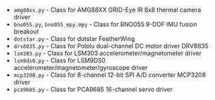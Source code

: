 - `amg88xx.py` - Class for AMG88XX GRID-Eye IR 8x8 thermal camera driver
- `bno055.py`, `bno055_mpy.mpy` - Class for BNO055 9-DOF IMU fusion breakout
- `dotstar.py` - Class for dotstar FeatherWing
- `drv8835.py` - Class for Pololu dual-channel DC motor driver DRV8835
- `lsm303.py` - Class for LSM303 accelerometer/magnetometer driver
- `lsm9ds0.py` - Class for LSM9DS0 accelerometer/magnetometer/gyroscope driver
- `mcp3208.py` - Class for 8-channel 12-bit SPI A/D converter MCP3208 driver
- `pca9685.py` - Class for PCA9685 16-channel servo driver

